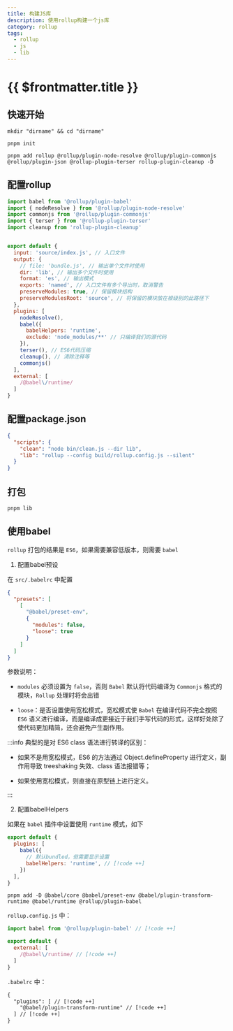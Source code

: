 ```yaml
---
title: 构建JS库
description: 使用rollup构建一个js库
category: rollup
tags:
  - rollup
  - js
  - lib
---
```



# {{ $frontmatter.title }}


## 快速开始

```shell
mkdir "dirname" && cd "dirname"

pnpm init

pnpm add rollup @rollup/plugin-node-resolve @rollup/plugin-commonjs @rollup/plugin-json @rollup-plugin-terser rollup-plugin-cleanup -D
```


## 配置rollup

```javascript
import babel from '@rollup/plugin-babel'
import { nodeResolve } from '@rollup/plugin-node-resolve'
import commonjs from '@rollup/plugin-commonjs'
import { terser } from '@rollup-plugin-terser'
import cleanup from 'rollup-plugin-cleanup'


export default {
  input: 'source/index.js', // 入口文件
  output: {
    // file: 'bundle.js', // 输出单个文件时使用
    dir: 'lib', // 输出多个文件时使用
    format: 'es', // 输出模式
    exports: 'named', // 入口文件有多个导出时，取消警告
    preserveModules: true, // 保留模块结构
    preserveModulesRoot: 'source', // 将保留的模块放在根级别的此路径下
  },
  plugins: [
    nodeResolve(),
    babel({
      babelHelpers: 'runtime',
      exclude: 'node_modules/**' // 只编译我们的源代码
    }),
    terser(), // ES6代码压缩
    cleanup(), // 清除注释等
    commonjs()
  ],
  external: [
    /@babel\/runtime/
  ]
}

```

## 配置package.json

```json
{
  "scripts": {
    "clean": "node bin/clean.js --dir lib",
    "lib": "rollup --config build/rollup.config.js --silent"
  }
}
```

## 打包

```shell
pnpm lib
```


## 使用babel


`rollup` 打包的结果是 `ES6`，如果需要兼容低版本，则需要 `babel`

1. 配置babel预设

在 `src/.babelrc` 中配置

```json
{
  "presets": [
    [
      "@babel/preset-env",
      {
        "modules": false,
        "loose": true
      }
    ]
  ]
}
```

参数说明：

- `modules` 必须设置为 `false`，否则 `Babel` 默认将代码编译为 `Commonjs` 格式的模块，`Rollup` 处理时将会出错

- `loose`：是否设置使用宽松模式，宽松模式使 `Babel` 在编译代码不完全按照 `ES6` 语义进行编译，而是编译成更接近于我们手写代码的形式，这样好处除了使代码更加精简，还会避免产生副作用。

:::info
典型的是对 ES6 class 语法进行转译的区别：

- 如果不是用宽松模式，ES6 的方法通过 Object.defineProperty 进行定义，副作用导致 treeshaking 失效、class 语法报错等；

- 如果使用宽松模式，则直接在原型链上进行定义。

:::


2. 配置babelHelpers

如果在 `babel` 插件中设置使用 `runtime` 模式，如下

```js
export default {
  plugins: [
    babel({
      // 默认bundled，但需要显示设置
      babelHelpers: 'runtime', // [!code ++]
    })
  ],
}
```

```shell
pnpm add -D @babel/core @babel/preset-env @babel/plugin-transform-runtime @babel/runtime @rollup/plugin-babel
```

`rollup.config.js` 中：

```js
import babel from '@rollup/plugin-babel' // [!code ++]

export default {
  external: [
    /@babel\/runtime/ // [!code ++]
  ]
}
```


`.babelrc` 中：

```txt
{
  "plugins": [ // [!code ++]
    "@babel/plugin-transform-runtime" // [!code ++]
  ] // [!code ++]
}
```

